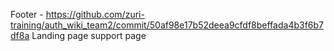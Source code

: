 Footer - https://github.com/zuri-training/auth_wiki_team2/commit/50af98e17b52deea9cfdf8beffada4b3f6b7df8a
Landing page
support page 